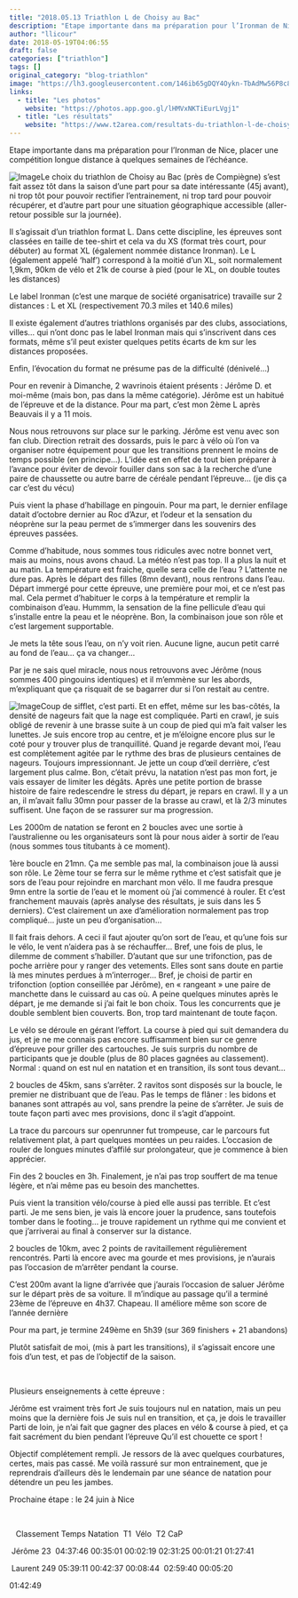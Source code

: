 ```yaml
---
title: "2018.05.13 Triathlon L de Choisy au Bac"
description: "Etape importante dans ma préparation pour l’Ironman de Nice, placer une compétition longue distance à quelques semaines de l’échéance."
author: "llicour"
date: 2018-05-19T04:06:55
draft: false
categories: ["triathlon"]
tags: []
original_category: "blog-triathlon"
image: "https://lh3.googleusercontent.com/146ib65gDQY4Oykn-TbAdMw56P8c8DCfXl0oaGxSdp3UEFXSHd2qPe7t0Pzl0xzWsfHBe-ERNXhgdKs6Ooj6ByDXrg4DcYaH8d82_71icDaFg0WYRIYxJ0StWdWP0OxBWm7Ej1jA5W2nu_b7Yi2Dbfoai4O39Z5Ag27211vTRUgHFKLXKPNjkhpw49LUMlYFclWJzGp_T163fAhLRS-KxohkkHiDjiZBe4xikVrFX2iYLiu71dkkYoVrz8OWtvCAWCXA-xDHJbsIfjF30HaDDXuO2xL9oYimf-6miAuv64RK5De2mMrkyMlz1H9s0c7QisF1bhygShYUIZit5iW8Hqv8OyU9AJEstbb8N3fRfrPgLigOa1yrHHEZjn7HL6_-0nItU7xixT2CBb0wTJUJnqhpZk_wJshtzE_SBP8fCd2ZR7HPIk5xNgQVt7M1Gip3mTMOaBUuv_Vu0fZMtT6SO0BF73HoKSRWh7rJFp1G04gEQZjmMbc3ZtwGkF5IY5EsXWEUAATO3akMc4lqsmUG_Zc_WuxYZt6Nz4M-1a6UUUmuPA4anNj73bdfko9RnwfbDEmK6332Ggez51VFa1alr7kJh-OrqXDdHV-QF-0LtvQ-K5vODTZNrNiTGH2UwLW36W8Pvzuos5mAnZyyUGfKzuCA7W94ruo92w=w609-h342-no"
links:
  - title: "Les photos"
    website: "https://photos.app.goo.gl/lHMVxNKTiEurLVgj1"
  - title: "Les résultats"
    website: "https://www.t2area.com/resultats-du-triathlon-l-de-choisy-au-bac/results/620-2018.html"
---
```


Etape importante dans ma préparation pour l’Ironman de Nice, placer une compétition longue distance à quelques semaines de l’échéance.

<!--more-->

![Image](https://lh3.googleusercontent.com/mwx4kW_R-RKJCMfnjJqn-KsNtl5LxyMJ3PwqudQnrG60hN-GJeHH8nzNMbKssDYfYPedFBXVjMNBoJgudsyf3IVO27lmRK-8yJvtK0Xx9Bb2ioCF4UttlXhURO_8Pj2B5l3xMfesh_Shzf2ACQBX5e5oxv1oefkSjfvcnKxC84qnYBH09epmwX5N50tIJgao4dpvDBaMNBjGRKz4nwDARisRxhW_fOrClvVjsMNzskyrFfK3UwIwLbYYLV98GYFeDIsiBRukvNCdKvIRAtJ-KWDr47sZKZ_WcDTUu62Zk6jJVlWPKryTmfVqG3uLOc6FPZckEqWqZujyGQUCSLEJ8IA4UaX-LK7SljGnJqyfqbdBdkhwVn7-YHkH7AgcRsV7nmRT4cBb5CaztX0uos5-rU5C5WjA6yINyROzFCwMdbsHVBdst3469MyLTcMXbwr314YD6OXoLT4ZuXPp6GqaKofTUxGaVYWO1Nt19kvA0A2x1ZLF3WX4fC-BBedkruXFYl66B46xUuhbPMz_W15Ixqaqycy5FtqJ9xILqzf1Lox8KGzmhf2fgtTKg1TFu51ptNo_00bI3vVr5LLvhgowiUo3VEV1J_Sqws-Uz5Ji=w1449-h815-no)Le choix du triathlon de Choisy au Bac (près de Compiègne) s’est fait assez tôt dans la saison d’une part pour sa date intéressante (45j avant), ni trop tôt pour pouvoir rectifier l’entrainement, ni trop tard pour pouvoir récupérer, et d’autre part pour une situation géographique accessible (aller-retour possible sur la journée).

Il s’agissait d’un triathlon format L. Dans cette discipline, les épreuves sont classées en taille de tee-shirt et cela va du XS (format très court, pour débuter) au format XL (également nommée distance Ironman). Le L (également appelé ‘half’) correspond à la moitié d’un XL, soit normalement 1,9km, 90km de vélo et 21k de course à pied (pour le XL, on double toutes les distances)

Le label Ironman (c’est une marque de société organisatrice) travaille sur 2 distances&nbsp;: L et XL (respectivement 70.3 miles et 140.6 miles)

Il existe également d’autres triathlons organisés par des clubs, associations, villes… qui n’ont donc pas le label Ironman mais qui s’inscrivent dans ces formats, même s’il peut exister quelques petits écarts de km sur les distances proposées.

Enfin, l’évocation du format ne présume pas de la difficulté (dénivelé…)

Pour en revenir à Dimanche, 2 wavrinois étaient présents&nbsp;: Jérôme D. et moi-même (mais bon, pas dans la même catégorie). Jérôme est un habitué de l’épreuve et de la distance. Pour ma part, c’est mon 2ème L après Beauvais il y a 11 mois.

Nous nous retrouvons sur place sur le parking. Jérôme est venu avec son fan club. Direction retrait des dossards, puis le parc à vélo où l’on va organiser notre équipement pour que les transitions prennent le moins de temps possible (en principe…). L’idée est en effet de tout bien préparer à l’avance pour éviter de devoir fouiller dans son sac à la recherche d’une paire de chaussette ou autre barre de céréale pendant l’épreuve… (je dis ça car c’est du vécu)

Puis vient la phase d’habillage en pingouin. Pour ma part, le dernier enfilage datait d’octobre dernier au Roc d’Azur, et l’odeur et la sensation du néoprène sur la peau permet de s’immerger dans les souvenirs des épreuves passées.

Comme d’habitude, nous sommes tous ridicules avec notre bonnet vert, mais au moins, nous avons chaud. La météo n’est pas top. Il a plus la nuit et au matin. La température est fraiche, quelle sera celle de l’eau&nbsp;? L’attente ne dure pas. Après le départ des filles (8mn devant), nous rentrons dans l’eau. Départ immergé pour cette épreuve, une première pour moi, et ce n’est pas mal. Cela permet d’habituer le corps à la température et remplir la combinaison d’eau. Hummm, la sensation de la fine pellicule d’eau qui s’installe entre la peau et le néoprène. Bon, la combinaison joue son rôle et c’est largement supportable.

Je mets la tête sous l’eau, on n’y voit rien. Aucune ligne, aucun petit carré au fond de l’eau… ça va changer…

Par je ne sais quel miracle, nous nous retrouvons avec Jérôme (nous sommes 400 pingouins identiques) et il m’emmène sur les abords, m’expliquant que ça risquait de se bagarrer dur si l’on restait au centre.

![Image](https://lh3.googleusercontent.com/dG2mag3spN_5lb96ALJGMu_VIKOB2BENolFZG5_yGgqJDdE3-kDel06t9fE3trwCv070DX7-Jy5YeowLKJjZoAxQWHKRWo7opjqJtXLRjf-YOt3vTFfw3MRrbnB8Ew4HR3rGPKgUAjD3FmjB6MIfP5HNFTNvdauEQihj8EzMXEGyqWq70fE4Zd9XhHvC2EAWBKrFSG5YlVBtRtcp6ytYVhYEpsAN_Y3vU23n5f6AHGMy1N5MMk7kXF5lRSmDSiadPlXxDkDD5mfTudRn-tksbwlO7UidB1L9_iVtQtLoSsiSzj7oiTL9yVKGQ8ZSUYihHl1eeZ5iN_mc9GZI5mB0iAIRnPmCVeVIsR7t2V6HUAtVqJrML-yjthRtgbLS8e0GJoa932zyWkhWnLA7DpZ9s5OXB1nfrdQckQjoBhVQDWzpXl26JEij8XUk7CjAneboMbY6K10RPUS-B8SvlIVN7zDGK2CFsyXJo0nltsYZceaVoCgWy3lADEweAmwUAzCyFw3pHNuwlOcKKjrQRA0PgCbGYFFzhQshlN8-b2QLMq8dT-Ve50C-PkA_Ooo_i1oK2YJ4F0N47m4vAIncB1kVp_0yghvLJpfLqyQEq1QTh6ewIyjUip9EC3LiOIhvycNZat4JVwpVBNK2YX_inuAZ716AgzGiO-oERw=w960-h720-no)Coup de sifflet, c’est parti. Et en effet, même sur les bas-côtés, la densité de nageurs fait que la nage est compliquée. Parti en crawl, je suis obligé de revenir à une brasse suite à un coup de pied qui m’a fait valser les lunettes. Je suis encore trop au centre, et je m’éloigne encore plus sur le coté pour y trouver plus de tranquillité. Quand je regarde devant moi, l’eau est complètement agitée par le rythme des bras de plusieurs centaines de nageurs. Toujours impressionnant. Je jette un coup d’œil derrière, c’est largement plus calme. Bon, c’était prévu, la natation n’est pas mon fort, je vais essayer de limiter les dégâts. Après une petite portion de brasse histoire de faire redescendre le stress du départ, je repars en crawl. Il y a un an, il m’avait fallu 30mn pour passer de la brasse au crawl, et là 2/3 minutes suffisent. Une façon de se rassurer sur ma progression.

Les 2000m de natation se feront en 2 boucles avec une sortie à l’australienne ou les organisateurs sont là pour nous aider à sortir de l’eau (nous sommes tous titubants à ce moment).

1ère boucle en 21mn. Ça me semble pas mal, la combinaison joue là aussi son rôle. Le 2ème tour se ferra sur le même rythme et c’est satisfait que je sors de l’eau pour rejoindre en marchant mon vélo. Il me faudra presque 9mn entre la sortie de l’eau et le moment où j’ai commencé à rouler. Et c’est franchement mauvais (après analyse des résultats, je suis dans les 5 derniers). C’est clairement un axe d’amélioration normalement pas trop compliqué… juste un peu d’organisation…

Il fait frais dehors. A ceci il faut ajouter qu’on sort de l’eau, et qu’une fois sur le vélo, le vent n’aidera pas à se réchauffer… Bref, une fois de plus, le dilemme de comment s’habiller. D’autant que sur une trifonction, pas de poche arrière pour y ranger des vetements. Elles sont sans doute en partie là mes minutes perdues à m’interroger… Bref, je choisi de partir en trifonction (option conseillée par Jérôme), en «&nbsp;rangeant&nbsp;» une paire de manchette dans le cuissard au cas où. A peine quelques minutes après le départ, je me demande si j’ai fait le bon choix. Tous les concurrents que je double semblent bien couverts. Bon, trop tard maintenant de toute façon.

Le vélo se déroule en gérant l’effort. La course à pied qui suit demandera du jus, et je ne me connais pas encore suffisamment bien sur ce genre d’épreuve pour griller des cartouches. Je suis surpris du nombre de participants que je double (plus de 80 places gagnées au classement). Normal&nbsp;: quand on est nul en natation et en transition, ils sont tous devant…

2 boucles de 45km, sans s’arrêter. 2 ravitos sont disposés sur la boucle, le premier ne distribuant que de l’eau. Pas le temps de flâner&nbsp;: les bidons et bananes sont attrapés au vol, sans prendre la peine de s’arrêter. Je suis de toute façon parti avec mes provisions, donc il s’agit d’appoint.

La trace du parcours sur openrunner fut trompeuse, car le parcours fut relativement plat, à part quelques montées un peu raides. L’occasion de rouler de longues minutes d’affilé sur prolongateur, que je commence à bien apprécier.

Fin des 2 boucles en 3h. Finalement, je n’ai pas trop souffert de ma tenue légère, et n’ai même pas eu besoin des manchettes.

Puis vient la transition vélo/course à pied elle aussi pas terrible. Et c’est parti. Je me sens bien, je vais là encore jouer la prudence, sans toutefois tomber dans le footing… je trouve rapidement un rythme qui me convient et que j’arriverai au final à conserver sur la distance.

2 boucles de 10km, avec 2 points de ravitaillement régulièrement rencontrés. Parti là encore avec ma gourde et mes provisions, je n’aurais pas l’occasion de m’arrêter pendant la course.

C’est 200m avant la ligne d’arrivée que j’aurais l’occasion de saluer Jérôme sur le départ près de sa voiture. Il m’indique au passage qu’il a terminé 23ème de l’épreuve en 4h37. Chapeau. Il améliore même son score de l’année dernière

Pour ma part, je termine 249ème en 5h39 (sur 369 finishers + 21 abandons)

Plutôt satisfait de moi, (mis à part les transitions), il s’agissait encore une fois d’un test, et pas de l’objectif de la saison.

&nbsp;

Plusieurs enseignements à cette épreuve :

Jérôme est vraiment très fort
Je suis toujours nul en natation, mais un peu moins que la dernière fois
Je suis nul en transition, et ça, je dois le travailler
Parti de loin, je n’ai fait que gagner des places en vélo &amp; course à pied, et ça fait sacrément du bien pendant l’épreuve
Qu’il est chouette ce sport&nbsp;!

Objectif complétement rempli. Je ressors de là avec quelques courbatures, certes, mais pas cassé. Me voilà rassuré sur mon entrainement, que je reprendrais d’ailleurs dès le lendemain par une séance de natation pour détendre un peu les jambes.

Prochaine étape&nbsp;: le 24 juin à Nice

&nbsp;

&nbsp;
&nbsp;Classement
Temps
Natation&nbsp;
T1&nbsp;
Vélo&nbsp;
T2
CaP

&nbsp;Jérôme
23&nbsp;
04:37:46
00:35:01
00:02:19
02:31:25
00:01:21
01:27:41

&nbsp;Laurent
249
05:39:11
00:42:37
00:08:44&nbsp;
02:59:40
00:05:20

01:42:49

&nbsp;
